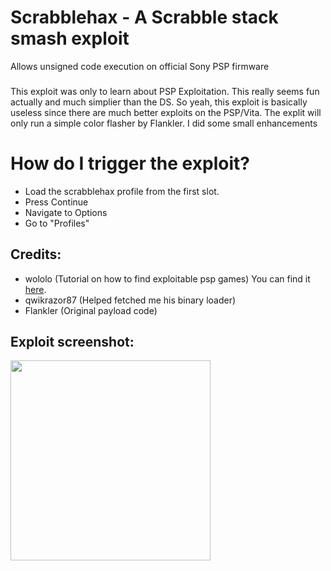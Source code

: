 # Scrabblehax - A Scrabble stack smash exploit
Allows unsigned code execution on official Sony PSP firmware
###
This exploit was only to learn about PSP Exploitation. This really seems fun actually and much simplier than the DS.
So yeah, this exploit is basically useless since there are much better exploits on the PSP/Vita. The explit will only run a simple
color flasher by Flankler. I did some small enhancements
###
# How do I trigger the exploit?
* Load the scrabblehax profile from the first slot.
* Press Continue
* Navigate to Options
* Go to "Profiles"
###
## Credits:
* wololo (Tutorial on how to find exploitable psp games) You can find it <a href="http://wololo.net/2014/04/18/pspvita-how-to-find-your-own-exploits/">here</a>.
* qwikrazor87 (Helped fetched me his binary loader)
* Flankler (Original payload code)
###
## Exploit screenshot:
<img src="https://cdn.discordapp.com/attachments/346332428589334529/446484573715562506/Capture.JPG" width="320">
